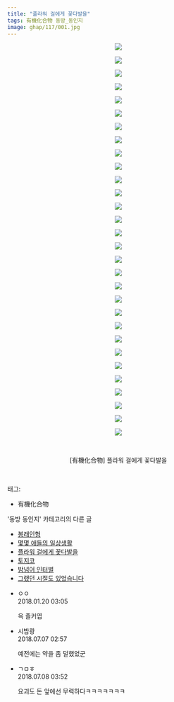 ```yaml
---
title: "플라워 걸에게 꽃다발을"
tags: 有機化合物 동방_동인지
image: ghap/117/001.jpg
---
```

<div class="article">
<p style="text-align: center; clear: none; float: none;"><img src="{{ site.nasurl }}/ghap/117/001.jpg"/></p>
<p style="text-align: center; clear: none; float: none;"><img src="{{ site.nasurl }}/ghap/117/002.jpg"/></p>
<p style="text-align: center; clear: none; float: none;"><img src="{{ site.nasurl }}/ghap/117/003.jpg"/></p>
<p style="text-align: center; clear: none; float: none;"><img src="{{ site.nasurl }}/ghap/117/004.jpg"/></p>
<p style="text-align: center; clear: none; float: none;"><img src="{{ site.nasurl }}/ghap/117/005.jpg"/></p>
<p style="text-align: center; clear: none; float: none;"><img src="{{ site.nasurl }}/ghap/117/006.jpg"/></p>
<p style="text-align: center; clear: none; float: none;"><img src="{{ site.nasurl }}/ghap/117/007.jpg"/></p>
<p style="text-align: center; clear: none; float: none;"><img src="{{ site.nasurl }}/ghap/117/008.jpg"/></p>
<p style="text-align: center; clear: none; float: none;"><img src="{{ site.nasurl }}/ghap/117/009.jpg"/></p>
<p style="text-align: center; clear: none; float: none;"><img src="{{ site.nasurl }}/ghap/117/010.jpg"/></p>
<p style="text-align: center; clear: none; float: none;"><img src="{{ site.nasurl }}/ghap/117/011.jpg"/></p>
<p style="text-align: center; clear: none; float: none;"><img src="{{ site.nasurl }}/ghap/117/012.jpg"/></p>
<p style="text-align: center; clear: none; float: none;"><img src="{{ site.nasurl }}/ghap/117/013.jpg"/></p>
<p style="text-align: center; clear: none; float: none;"><img src="{{ site.nasurl }}/ghap/117/014.jpg"/></p>
<p style="text-align: center; clear: none; float: none;"><img src="{{ site.nasurl }}/ghap/117/015.jpg"/></p>
<p style="text-align: center; clear: none; float: none;"><img src="{{ site.nasurl }}/ghap/117/016.jpg"/></p>
<p style="text-align: center; clear: none; float: none;"><img src="{{ site.nasurl }}/ghap/117/017.jpg"/></p>
<p style="text-align: center; clear: none; float: none;"><img src="{{ site.nasurl }}/ghap/117/018.jpg"/></p>
<p style="text-align: center; clear: none; float: none;"><img src="{{ site.nasurl }}/ghap/117/019.jpg"/></p>
<p style="text-align: center; clear: none; float: none;"><img src="{{ site.nasurl }}/ghap/117/020.jpg"/></p>
<p style="text-align: center; clear: none; float: none;"><img src="{{ site.nasurl }}/ghap/117/021.jpg"/></p>
<p style="text-align: center; clear: none; float: none;"><img src="{{ site.nasurl }}/ghap/117/022.jpg"/></p>
<p style="text-align: center; clear: none; float: none;"><img src="{{ site.nasurl }}/ghap/117/023.jpg"/></p>
<p style="text-align: center; clear: none; float: none;"><img src="{{ site.nasurl }}/ghap/117/024.jpg"/></p>
<p style="text-align: center; clear: none; float: none;"><img src="{{ site.nasurl }}/ghap/117/025.jpg"/></p>
<p style="text-align: center; clear: none; float: none;"><img src="{{ site.nasurl }}/ghap/117/026.jpg"/></p>
<p style="text-align: center; clear: none; float: none;"><img src="{{ site.nasurl }}/ghap/117/027.jpg"/></p>
<p style="text-align: center; clear: none; float: none;"><img src="{{ site.nasurl }}/ghap/117/028.jpg"/></p>
<p style="text-align: center; clear: none; float: none;"><img src="{{ site.nasurl }}/ghap/117/029.jpg"/></p>
<p style="text-align: center; clear: none; float: none;"><img src="{{ site.nasurl }}/ghap/117/030.jpg"/></p>
<p style="text-align: center; clear: none; float: none;"><br/></p>
<p style="text-align: center; clear: none; float: none;">[有機化合物] 플라워 걸에게 꽃다발을</p>
<p><br/></p>
</div><div class="tagTrail">
<p>태그: </p>
<ul>
<li>有機化合物</li>
</ul>
</div><div class="another">
<p>'동방 동인지' 카테고리의 다른 글</p>
<ul>
<li><a href="/2016-06-18-ghap_119">봉래인형</a></li>
<li><a href="/2016-06-18-ghap_118">몇몇 애들의 일상생활</a></li>
<li><a href="/2016-06-18-ghap_117">플라워 걸에게 꽃다발을</a></li>
<li><a href="/2016-06-18-ghap_116">토지코</a></li>
<li><a href="/2016-06-18-ghap_115">밤넘어 인터벌</a></li>
<li><a href="/2016-06-18-ghap_114">그랬던 시절도 있었습니다</a></li>
</ul>
</div><div class="cb_module cb_fluid">
<div class="cb_wrt cb_profile">
<div class="comment">
<ul>
<li class="cb_thumb_off" id="comment15178324">
<div class="cb_comment_area">
<div class="cb_info_area">
<div class="cb_section">
<span class="cb_nick_name">ㅇㅇ</span>
</div>
<div class="cb_section">
<span class="cb_date">2018.01.20 03:05 </span>
</div>
</div>
<div class="cb_dsc_comment">
<p class="cb_dsc">
											윽 졸커엽
										</p>
</div>
</div></li>
<li class="cb_thumb_off" id="comment15281784">
<div class="cb_comment_area">
<div class="cb_info_area">
<div class="cb_section">
<span class="cb_nick_name">시밤쾅</span>
</div>
<div class="cb_section">
<span class="cb_date">2018.07.07 02:57 </span>
</div>
</div>
<div class="cb_dsc_comment">
<p class="cb_dsc">
											예전에는 약을 좀 덜했었군
										</p>
</div>
</div></li>
<li class="cb_thumb_off" id="comment15282158">
<div class="cb_comment_area">
<div class="cb_info_area">
<div class="cb_section">
<span class="cb_nick_name">ㄱㅁㅎ</span>
</div>
<div class="cb_section">
<span class="cb_date">2018.07.08 03:52 </span>
</div>
</div>
<div class="cb_dsc_comment">
<p class="cb_dsc">
											요괴도 돈 앞에선 무력하다ㅋㅋㅋㅋㅋㅋㅋ
										</p>
</div>
</div></li>
</ul>
</div>
</div><!-- commentList close -->
</div>